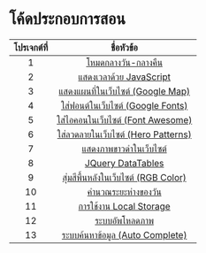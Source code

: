 # โค้ดประกอบการสอน
| โปรเจกต์ที่ |                   ชื่อหัวข้อ                   |
|:----:|:------------------------------------------:|
|   1  | [โหมดกลางวัน-กลางคืน](https://codepen.io/kongruksiamza/pen/QWVRLMg) |
|   2  | [แสดงเวลาด้วย JavaScript](https://codepen.io/kongruksiamza/pen/wvERMbp) |
|   3  | [แสดงแผนที่ในเว็บไซต์ (Google Map)](https://codepen.io/kongruksiamza/pen/qBMLNLJ) |
|   4  | [ใส่ฟอนต์ในเว็บไซต์ (Google Fonts)](https://codepen.io/kongruksiamza/pen/dyqaapY) |
|   5  |[ใส่ไอคอนในเว็บไซต์ (Font Awesome)](https://codepen.io/kongruksiamza/pen/YzOBbdV) |
|   6  |[ใส่ลวดลายในเว็บไซต์ (Hero Patterns)](https://codepen.io/kongruksiamza/pen/jOvJZqY) |
|   7  |[แสดงภาพขาวดำในเว็บไซต์](https://codepen.io/kongruksiamza/pen/MWPBamw) |
|   8  | [JQuery DataTables](https://codepen.io/kongruksiamza/pen/WNaKQRB) |
|   9  |[สุ่มสีพื้นหลังในเว็บไซต์ (RGB Color)](https://codepen.io/kongruksiamza/pen/JjmEoaG) |
|  10  |[คำนวณระยะห่างของวัน](https://codepen.io/kongruksiamza/pen/BaqPoWv) |
|  11  |[การใช้งาน Local Storage](https://codepen.io/kongruksiamza/pen/abRpzYb) |
|  12  |[ระบบอัพโหลดภาพ](https://codepen.io/kongruksiamza/pen/qBJREqB) |
|  13  |[ระบบค้นหาข้อมูล (Auto Complete)](ระบบค้นหาข้อมูล (Auto Complete)) |

